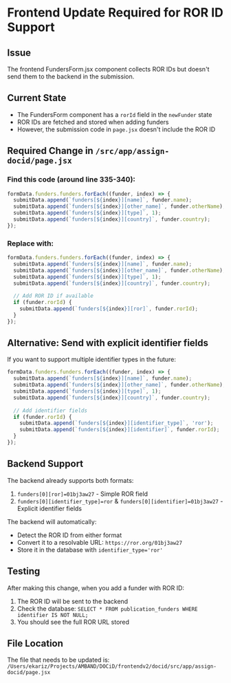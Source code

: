 # Frontend Update Required for ROR ID Support

## Issue
The frontend FundersForm.jsx component collects ROR IDs but doesn't send them to the backend in the submission.

## Current State
- The FundersForm component has a `rorId` field in the `newFunder` state
- ROR IDs are fetched and stored when adding funders
- However, the submission code in `page.jsx` doesn't include the ROR ID

## Required Change in `/src/app/assign-docid/page.jsx`

### Find this code (around line 335-340):
```javascript
formData.funders.funders.forEach((funder, index) => {
  submitData.append(`funders[${index}][name]`, funder.name);
  submitData.append(`funders[${index}][other_name]`, funder.otherName);
  submitData.append(`funders[${index}][type]`, 1);
  submitData.append(`funders[${index}][country]`, funder.country);
});
```

### Replace with:
```javascript
formData.funders.funders.forEach((funder, index) => {
  submitData.append(`funders[${index}][name]`, funder.name);
  submitData.append(`funders[${index}][other_name]`, funder.otherName);
  submitData.append(`funders[${index}][type]`, 1);
  submitData.append(`funders[${index}][country]`, funder.country);
  
  // Add ROR ID if available
  if (funder.rorId) {
    submitData.append(`funders[${index}][ror]`, funder.rorId);
  }
});
```

## Alternative: Send with explicit identifier fields
If you want to support multiple identifier types in the future:

```javascript
formData.funders.funders.forEach((funder, index) => {
  submitData.append(`funders[${index}][name]`, funder.name);
  submitData.append(`funders[${index}][other_name]`, funder.otherName);
  submitData.append(`funders[${index}][type]`, 1);
  submitData.append(`funders[${index}][country]`, funder.country);
  
  // Add identifier fields
  if (funder.rorId) {
    submitData.append(`funders[${index}][identifier_type]`, 'ror');
    submitData.append(`funders[${index}][identifier]`, funder.rorId);
  }
});
```

## Backend Support
The backend already supports both formats:
1. `funders[0][ror]=01bj3aw27` - Simple ROR field
2. `funders[0][identifier_type]=ror` & `funders[0][identifier]=01bj3aw27` - Explicit identifier fields

The backend will automatically:
- Detect the ROR ID from either format
- Convert it to a resolvable URL: `https://ror.org/01bj3aw27`
- Store it in the database with `identifier_type='ror'`

## Testing
After making this change, when you add a funder with ROR ID:
1. The ROR ID will be sent to the backend
2. Check the database: `SELECT * FROM publication_funders WHERE identifier IS NOT NULL;`
3. You should see the full ROR URL stored

## File Location
The file that needs to be updated is:
`/Users/ekariz/Projects/AMBAND/DOCiD/frontendv2/docid/src/app/assign-docid/page.jsx`